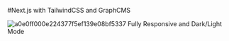 #Next.js with TailwindCSS and GraphCMS 

![a0e0ff000e224377f5ef139e08bf5337](https://user-images.githubusercontent.com/88827764/147372458-3310994c-ba95-4b89-8ff7-0033a62bdf66.jpg)
Fully Responsive and Dark/Light Mode
